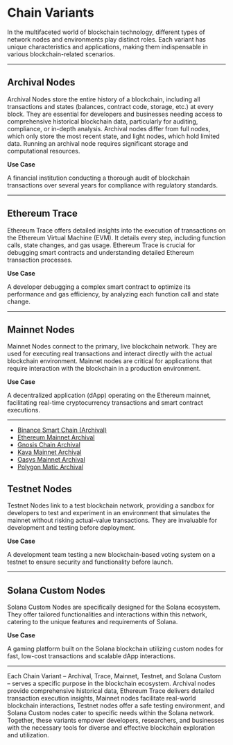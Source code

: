 # Chain Variants

In the multifaceted world of blockchain technology, different types of network nodes and environments play distinct roles. Each variant has unique characteristics and applications, making them indispensable in various blockchain-related scenarios.

---

## Archival Nodes

Archival Nodes store the entire history of a blockchain, including all transactions and states (balances, contract code, storage, etc.) at every block. They are essential for developers and businesses needing access to comprehensive historical blockchain data, particularly for auditing, compliance, or in-depth analysis. Archival nodes differ from full nodes, which only store the most recent state, and light nodes, which hold limited data. Running an archival node requires significant storage and computational resources.

**Use Case**

A financial institution conducting a thorough audit of blockchain transactions over several years for compliance with regulatory standards.

---

## Ethereum Trace

Ethereum Trace offers detailed insights into the execution of transactions on the Ethereum Virtual Machine (EVM). It details every step, including function calls, state changes, and gas usage. Ethereum Trace is crucial for debugging smart contracts and understanding detailed Ethereum transaction processes.

**Use Case**

A developer debugging a complex smart contract to optimize its performance and gas efficiency, by analyzing each function call and state change.

---

## Mainnet Nodes

Mainnet Nodes connect to the primary, live blockchain network. They are used for executing real transactions and interact directly with the actual blockchain environment. Mainnet nodes are critical for applications that require interaction with the blockchain in a production environment.

**Use Case**

A decentralized application (dApp) operating on the Ethereum mainnet, facilitating real-time cryptocurrency transactions and smart contract executions.

---

- [Binance Smart Chain (Archival)](/supported-methods/supported-methods/binance-smart-chain)
- [Ethereum Mainnet Archival](/supported-methods/supported-methods/ethereum)
- [Gnosis Chain Archival](/supported-methods/supported-methods/gnosis)
- [Kava Mainnet Archival](/supported-methods/supported-methods/kava)
- [Oasys Mainnet Archival](/supported-methods/supported-methods/oasys)
- [Polygon Matic Archival](/supported-methods/supported-methods/polygon)

## Testnet Nodes

Testnet Nodes link to a test blockchain network, providing a sandbox for developers to test and experiment in an environment that simulates the mainnet without risking actual-value transactions. They are invaluable for development and testing before deployment.

**Use Case**

A development team testing a new blockchain-based voting system on a testnet to ensure security and functionality before launch.

---

## Solana Custom Nodes

Solana Custom Nodes are specifically designed for the Solana ecosystem. They offer tailored functionalities and interactions within this network, catering to the unique features and requirements of Solana.

**Use Case**

A gaming platform built on the Solana blockchain utilizing custom nodes for fast, low-cost transactions and scalable dApp interactions.

---


Each Chain Variant – Archival, Trace, Mainnet, Testnet, and Solana Custom – serves a specific purpose in the blockchain ecosystem. Archival nodes provide comprehensive historical data, Ethereum Trace delivers detailed transaction execution insights, Mainnet nodes facilitate real-world blockchain interactions, Testnet nodes offer a safe testing environment, and Solana Custom nodes cater to specific needs within the Solana network. Together, these variants empower developers, researchers, and businesses with the necessary tools for diverse and effective blockchain exploration and utilization.
